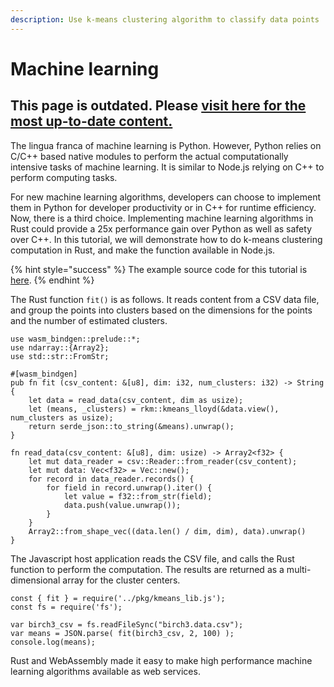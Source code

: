 ```yaml
---
description: Use k-means clustering algorithm to classify data points
---
```


# Machine learning

## This page is outdated. Please [visit here for the most up-to-date content.](https://www.secondstate.io/articles/machine-learning/)

The lingua franca of machine learning is Python. However, Python relies on C/C++ based native modules to perform the actual computationally intensive tasks of machine learning. It is similar to Node.js relying on C++ to perform computing tasks.

For new machine learning algorithms, developers can choose to implement them in Python for developer productivity or in C++ for runtime efficiency. Now, there is a third choice. Implementing machine learning algorithms in Rust could provide a 25x performance gain over Python as well as safety over C++. In this tutorial, we will demonstrate how to do k-means clustering computation in Rust, and make the function available in Node.js.

{% hint style="success" %}
The example source code for this tutorial is [here](https://github.com/second-state/wasm-learning/tree/master/nodejs/kmeans).
{% endhint %}

The Rust function `fit()` is as follows. It reads content from a CSV data file, and group the points into clusters based on the dimensions for the points and the number of estimated clusters.

```text
use wasm_bindgen::prelude::*;
use ndarray::{Array2};
use std::str::FromStr;

#[wasm_bindgen]
pub fn fit (csv_content: &[u8], dim: i32, num_clusters: i32) -> String {
    let data = read_data(csv_content, dim as usize);
    let (means, _clusters) = rkm::kmeans_lloyd(&data.view(), num_clusters as usize);
    return serde_json::to_string(&means).unwrap();
}

fn read_data(csv_content: &[u8], dim: usize) -> Array2<f32> {
    let mut data_reader = csv::Reader::from_reader(csv_content);
    let mut data: Vec<f32> = Vec::new();
    for record in data_reader.records() {
        for field in record.unwrap().iter() {
            let value = f32::from_str(field);
            data.push(value.unwrap());
        }
    }
    Array2::from_shape_vec((data.len() / dim, dim), data).unwrap()
}
```

The Javascript host application reads the CSV file, and calls the Rust function to perform the computation. The results are returned as a multi-dimensional array for the cluster centers.

```text
const { fit } = require('../pkg/kmeans_lib.js');
const fs = require('fs'); 

var birch3_csv = fs.readFileSync("birch3.data.csv");
var means = JSON.parse( fit(birch3_csv, 2, 100) );
console.log(means);
```

Rust and WebAssembly made it easy to make high performance machine learning algorithms available as web services.

